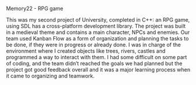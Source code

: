 
Memory22 - RPG game

This was my second project of University, completed in C++: an RPG game, using SDL has a cross-platform development library.
The project was built in a medieval theme and contains a main character, NPCs and enemies. 
Our team used Kanban Flow as a form of organization and planning the tasks to be done, if they were in progress or already done. 
I was in charge of the environment where I created objects like trees, rivers, castles and programmed a way to interact with them. 
I had some difficult on some part of coding, and the team didn’t reached the goals we had planned but the project got good feedback overall and it was a major learning process when it came to organizing and teamwork. 
